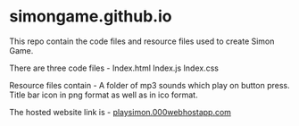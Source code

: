# simongame.github.io
This repo contain the code files and resource files used to create Simon Game.

There are three code files -
Index.html
Index.js
Index.css

Resource files contain -
A folder of mp3 sounds which play on button press.
Title bar icon in png format as well as in ico format.

The hosted website link is - [playsimon.000webhostapp.com](https://playsimon.000webhostapp.com)
